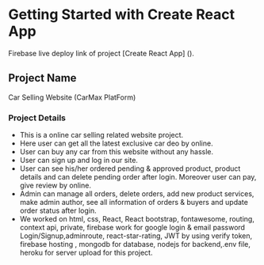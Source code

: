 # Getting Started with Create React App

Firebase live deploy link of project [Create React App] ().

## Project Name

Car Selling Website (CarMax PlatForm)

### Project Details

- This is a online car selling related website project.
- Here user can get all the latest exclusive car deo by online.
- User can buy any car from this website without any hassle.
- User can sign up and log in our site.
- User can see his/her ordered pending & approved product, product details and can delete pending order after login. Moreover user can pay, give review by online.
- Admin can manage all orders, delete orders, add new product services, make admin author, see all information of orders & buyers and update order status after login.
- We worked on html, css, React, React bootstrap, fontawesome, routing, context api, private, firebase work for google login & email password Login/Signup,adminroute, react-star-rating, JWT by using verify token, firebase hosting , mongodb for database, nodejs for backend,.env file, heroku for server upload for this project.
